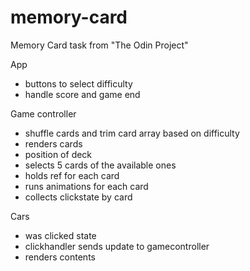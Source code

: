# memory-card
 Memory Card task from "The Odin Project"

App
- buttons to select difficulty
- handle score and game end

Game controller
- shuffle cards and trim card array based on difficulty
- renders cards
- position of deck
- selects 5 cards of the available ones
- holds ref for each card 
- runs animations for each card
- collects clickstate by card 

Cars
- was clicked state
- clickhandler sends update to gamecontroller
- renders contents